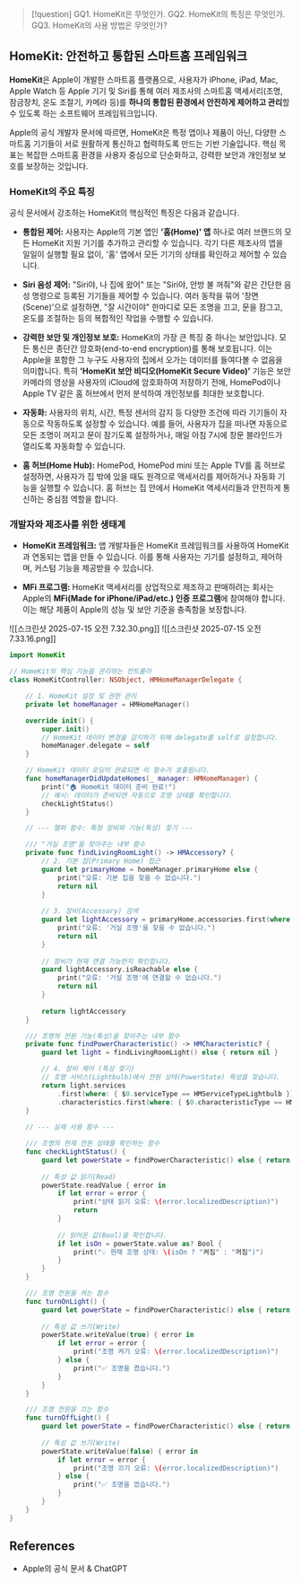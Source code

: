 >[!question]
>GQ1. HomeKit은 무엇인가.
>GQ2. HomeKit의 특징은 무엇인가.
>GQ3. HomeKit의 사용 방법은 무엇인가?


## HomeKit: 안전하고 통합된 스마트홈 프레임워크

**HomeKit**은 Apple이 개발한 스마트홈 플랫폼으로, 사용자가 iPhone, iPad, Mac, Apple Watch 등 Apple 기기 및 Siri를 통해 여러 제조사의 스마트홈 액세서리(조명, 잠금장치, 온도 조절기, 카메라 등)를 **하나의 통합된 환경에서 안전하게 제어하고 관리**할 수 있도록 하는 소프트웨어 프레임워크입니다.

Apple의 공식 개발자 문서에 따르면, HomeKit은 특정 앱이나 제품이 아닌, 다양한 스마트홈 기기들이 서로 원활하게 통신하고 협력하도록 만드는 기반 기술입니다. 핵심 목표는 복잡한 스마트홈 환경을 사용자 중심으로 단순화하고, 강력한 보안과 개인정보 보호를 보장하는 것입니다.

### HomeKit의 주요 특징

공식 문서에서 강조하는 HomeKit의 핵심적인 특징은 다음과 같습니다.

- **통합된 제어:** 사용자는 Apple의 기본 앱인 **'홈(Home)' 앱** 하나로 여러 브랜드의 모든 HomeKit 지원 기기를 추가하고 관리할 수 있습니다. 각기 다른 제조사의 앱을 일일이 실행할 필요 없이, '홈' 앱에서 모든 기기의 상태를 확인하고 제어할 수 있습니다.
    
- **Siri 음성 제어:** "Siri야, 나 집에 왔어" 또는 "Siri야, 안방 불 꺼줘"와 같은 간단한 음성 명령으로 등록된 기기들을 제어할 수 있습니다. 여러 동작을 묶어 '장면(Scene)'으로 설정하면, "잘 시간이야" 한마디로 모든 조명을 끄고, 문을 잠그고, 온도를 조절하는 등의 복합적인 작업을 수행할 수 있습니다.
    
- **강력한 보안 및 개인정보 보호:** HomeKit의 가장 큰 특징 중 하나는 보안입니다. 모든 통신은 종단간 암호화(end-to-end encryption)를 통해 보호됩니다. 이는 Apple을 포함한 그 누구도 사용자의 집에서 오가는 데이터를 들여다볼 수 없음을 의미합니다. 특히 **'HomeKit 보안 비디오(HomeKit Secure Video)'** 기능은 보안 카메라의 영상을 사용자의 iCloud에 암호화하여 저장하기 전에, HomePod이나 Apple TV 같은 홈 허브에서 먼저 분석하여 개인정보를 최대한 보호합니다.
    
- **자동화:** 사용자의 위치, 시간, 특정 센서의 감지 등 다양한 조건에 따라 기기들이 자동으로 작동하도록 설정할 수 있습니다. 예를 들어, 사용자가 집을 떠나면 자동으로 모든 조명이 꺼지고 문이 잠기도록 설정하거나, 매일 아침 7시에 창문 블라인드가 열리도록 자동화할 수 있습니다.
    
- **홈 허브(Home Hub):** HomePod, HomePod mini 또는 Apple TV를 홈 허브로 설정하면, 사용자가 집 밖에 있을 때도 원격으로 액세서리를 제어하거나 자동화 기능을 실행할 수 있습니다. 홈 허브는 집 안에서 HomeKit 액세서리들과 안전하게 통신하는 중심점 역할을 합니다.
    

### 개발자와 제조사를 위한 생태계

- **HomeKit 프레임워크:** 앱 개발자들은 HomeKit 프레임워크를 사용하여 HomeKit과 연동되는 앱을 만들 수 있습니다. 이를 통해 사용자는 기기를 설정하고, 제어하며, 커스텀 기능을 제공받을 수 있습니다.
    
- **MFi 프로그램:** HomeKit 액세서리를 상업적으로 제조하고 판매하려는 회사는 Apple의 **MFi(Made for iPhone/iPad/etc.) 인증 프로그램**에 참여해야 합니다. 이는 해당 제품이 Apple의 성능 및 보안 기준을 충족함을 보장합니다.
    
![[스크린샷 2025-07-15 오전 7.32.30.png]]
![[스크린샷 2025-07-15 오전 7.33.16.png]]

```swift
import HomeKit

// HomeKit의 핵심 기능을 관리하는 컨트롤러
class HomeKitController: NSObject, HMHomeManagerDelegate {

    // 1. HomeKit 설정 및 권한 관리
    private let homeManager = HMHomeManager()

    override init() {
        super.init()
        // HomeKit 데이터 변경을 감지하기 위해 delegate를 self로 설정합니다.
        homeManager.delegate = self
    }

    // HomeKit 데이터 로딩이 완료되면 이 함수가 호출됩니다.
    func homeManagerDidUpdateHomes(_ manager: HMHomeManager) {
        print("🏠 HomeKit 데이터 준비 완료!")
        // 예시: 데이터가 준비되면 자동으로 조명 상태를 확인합니다.
        checkLightStatus()
    }

    // --- 헬퍼 함수: 특정 장비와 기능(특성) 찾기 ---

    /// "거실 조명"을 찾아주는 내부 함수
    private func findLivingRoomLight() -> HMAccessory? {
        // 2. 기본 집(Primary Home) 접근
        guard let primaryHome = homeManager.primaryHome else {
            print("오류: 기본 집을 찾을 수 없습니다.")
            return nil
        }
        
        // 3. 장비(Accessory) 검색
        guard let lightAccessory = primaryHome.accessories.first(where: { $0.name == "거실 조명" }) else {
            print("오류: '거실 조명'을 찾을 수 없습니다.")
            return nil
        }
        
        // 장비가 현재 연결 가능한지 확인합니다.
        guard lightAccessory.isReachable else {
            print("오류: '거실 조명'에 연결할 수 없습니다.")
            return nil
        }
        
        return lightAccessory
    }

    /// 조명의 전원 기능(특성)을 찾아주는 내부 함수
    private func findPowerCharacteristic() -> HMCharacteristic? {
        guard let light = findLivingRoomLight() else { return nil }

        // 4. 장비 제어 (특성 찾기)
        // 조명 서비스(Lightbulb)에서 전원 상태(PowerState) 특성을 찾습니다.
        return light.services
            .first(where: { $0.serviceType == HMServiceTypeLightbulb })?
            .characteristics.first(where: { $0.characteristicType == HMCharacteristicTypePowerState })
    }
    
    // --- 실제 사용 함수 ---

    /// 조명의 현재 전원 상태를 확인하는 함수
    func checkLightStatus() {
        guard let powerState = findPowerCharacteristic() else { return }
        
        // 특성 값 읽기(Read)
        powerState.readValue { error in
            if let error = error {
                print("상태 읽기 오류: \(error.localizedDescription)")
                return
            }
            
            // 읽어온 값(Bool)을 확인합니다.
            if let isOn = powerState.value as? Bool {
                print("💡 현재 조명 상태: \(isOn ? "켜짐" : "꺼짐")")
            }
        }
    }

    /// 조명 전원을 켜는 함수
    func turnOnLight() {
        guard let powerState = findPowerCharacteristic() else { return }
        
        // 특성 값 쓰기(Write)
        powerState.writeValue(true) { error in
            if let error = error {
                print("조명 켜기 오류: \(error.localizedDescription)")
            } else {
                print("✅ 조명을 켰습니다.")
            }
        }
    }

    /// 조명 전원을 끄는 함수
    func turnOffLight() {
        guard let powerState = findPowerCharacteristic() else { return }
        
        // 특성 값 쓰기(Write)
        powerState.writeValue(false) { error in
            if let error = error {
                print("조명 끄기 오류: \(error.localizedDescription)")
            } else {
                print("✅ 조명을 껐습니다.")
            }
        }
    }
}
```

## References
- Apple의 공식 문서 & ChatGPT